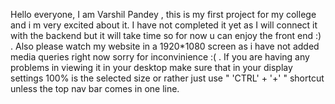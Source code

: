 Hello everyone, I am Varshil Pandey , this is my first project for my college and i m very excited about it. I have not completed it yet as I will connect it with the backend but it will take time so for now u can enjoy the front end :) . Also please watch my website in a 1920*1080 screen as i have not added media queries right now sorry for inconvinience :( . If you are having any problems in viewing it in your desktop make sure that in your display settings 100% is the selected size or rather just use " 'CTRL' + '+' " shortcut unless the top nav bar comes in one line.

